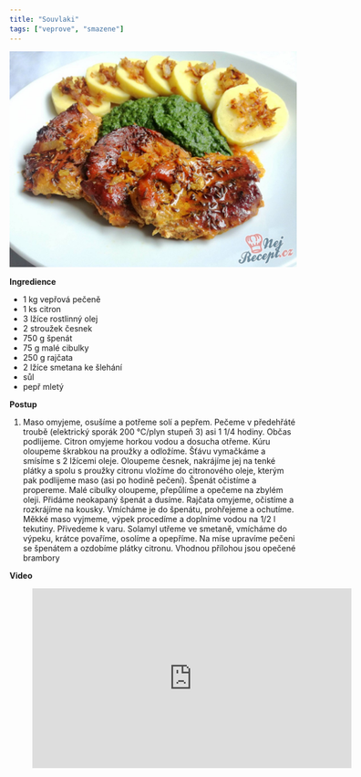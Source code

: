 ```yaml
---
title: "Souvlaki"
tags: ["veprove", "smazene"]
---
```


![Vepřová pečeně](./images/veprovaPecene.jpg)

**Ingredience**

- 1 kg vepřová pečeně
- 1 ks citron
- 3 lžíce rostlinný olej
- 2 stroužek česnek
- 750 g špenát
- 75 g malé cibulky
- 250 g rajčata
- 2 lžíce smetana ke šlehání
- sůl
- pepř mletý

**Postup**

1. Maso omyjeme, osušíme a potřeme solí a pepřem. Pečeme v předehřáté troubě (elektrický sporák 200 °C/plyn stupeň 3) asi 1 1/4 hodiny. Občas podlijeme. Citron omyjeme horkou vodou a dosucha otřeme. Kúru oloupeme škrabkou na proužky a odložíme. Šťávu vymačkáme a smísíme s 2 lžícemi oleje. Oloupeme česnek, nakrájíme jej na tenké plátky a spolu s proužky citronu vložíme do citronového oleje, kterým pak podlijeme maso (asi po hodině pečení). Špenát očistíme a propereme. Malé cibulky oloupeme, přepůlíme a opečeme na zbylém oleji. Přidáme neokapaný špenát a dusíme. Rajčata omyjeme, očistíme a rozkrájíme na kousky. Vmícháme je do špenátu, prohřejeme a ochutíme. Měkké maso vyjmeme, výpek procedíme a doplníme vodou na 1/2 l tekutiny. Přivedeme k varu. Solamyl utřeme ve smetaně, vmícháme do výpeku, krátce povaříme, osolíme a opepříme. Na míse upravíme pečeni se špenátem a ozdobíme plátky citronu. Vhodnou přílohou jsou opečené brambory

**Video**

<figure class="video_container">
 <iframe width="560" height="315" src="https://www.youtube.com/embed/Zi3a3h5763g" frameborder="0" allow="accelerometer; autoplay; encrypted-media; gyroscope; picture-in-picture" allowfullscreen></iframe>
</figure>
